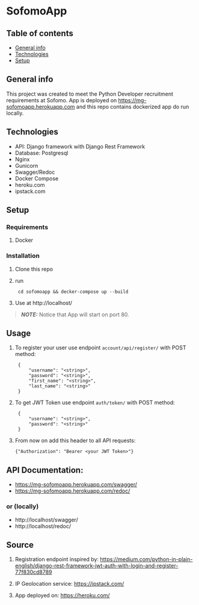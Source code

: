 # SofomoApp

## Table of contents
* [General info](#general-info)
* [Technologies](#technologies)
* [Setup](#setup)

## General info
This project was created to meet the Python Developer recruitment requirements at Sofomo.
App is deployed on https://mg-sofomoapp.herokuapp.com and this repo contains dockerized app do run locally.

## Technologies
- API: Django framework with Django Rest Framework
- Database: Postgresql
- Nginx
- Gunicorn
- Swagger/Redoc
- Docker Compose
- heroku.com
- ipstack.com

## Setup

### Requirements
1. Docker

### Installation
1. Clone this repo
3. run 

        cd sofomoapp && decker-compose up --build
4. Use at http://localhost/

> **_NOTE:_**  Notice that App will start on port 80.

## Usage
1. To register your user use endpoint `account/api/register/` with POST method:
        
        {
            "username": "<string>",
            "password": "<string>",
            "first_name": "<string>",
            "last_name": "<string>"
        }

2. To get JWT Token use endpoint `auth/token/` with POST method:
        
        {
            "username": "<string>",
            "password": "<string>"
        }

 3. From now on add this header to all API requests:
        
        {"Authorization": "Bearer <your JWT Token>"}


## API Documentation:

- https://mg-sofomoapp.herokuapp.com/swagger/
- https://mg-sofomoapp.herokuapp.com/redoc/

### or (locally)

- http://localhost/swagger/
- http://localhost/redoc/


## Source 

1. Registration endpoint inspired by:
https://medium.com/python-in-plain-english/django-rest-framework-jwt-auth-with-login-and-register-77f830cd8789

2. IP Geolocation service:
https://ipstack.com/

3. App deployed on:
https://heroku.com/